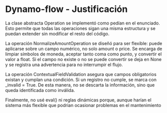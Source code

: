# Dynamo-flow - Justificación

La clase abstracta Operation se implementó como pedían en el enunciado. Esto permite que todas las operaciones sigan una misma estructura y se puedan extender  sin modificar el resto del código.

La operación NormalizeAmountOperation se diseñó para ser flexible: puede aplicarse sobre un campo numérico, no solo amount o price. Se encarga de limpiar símbolos de moneda, aceptar tanto coma como punto, y convertir el valor a float. Si el campo no existe o no se puede convertir se deja en None y se registra una advertencia para no interrumpir el flujo.

La operación ContextualFieldValidation asegura que campos obligatorios existan y cumplan una condición. Si un registro no cumple, se marca con _invalid = True. De esta manera, no se descarta la información, sino que queda identificada como inválida.

Finalmente, no usé eval() ni reglas dinámicas porque, aunque harían el sistema más flexible que podrian ocasionar problemas en el mantenimiento
